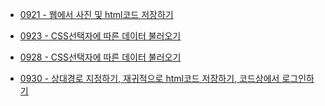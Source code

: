 * [0921 - 웹에서 사진 및 html코드 저장하기](https://github.com/jinn2u/basic-Scraping/tree/master/0921)

* [0923 - CSS선택자에 따른 데이터 불러오기](https://github.com/jinn2u/basic-Scraping/tree/master/0921)

* [0928 - CSS선택자에 따른 데이터 불러오기](https://github.com/jinn2u/basic-Scraping/tree/master/0928)

* [0930 - 상대경로 지정하기, 재귀적으로 html코드 저장하기, 코드상에서 로그인하기](https://github.com/jinn2u/basic-Scraping/tree/master/0930)
